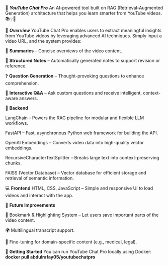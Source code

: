 🎥 ***YouTube Chat Pro***
An AI-powered tool built on RAG (Retrieval-Augmented Generation) architecture that helps you learn smarter from YouTube videos. 📚💡🤖



🚀 ***Overview***
YouTube Chat Pro enables users to extract meaningful insights from YouTube videos by leveraging advanced AI techniques. Simply input a video URL, and the system provides:

📄 **Summaries** – Concise overviews of the video content.

📝 **Structured Notes** – Automatically generated notes to support revision or reference.

❓ **Question Generation** – Thought-provoking questions to enhance comprehension.

💬 **Interactive Q&A** – Ask custom questions and receive intelligent, context-aware answers.



🔧 **Backend**

LangChain – Powers the RAG pipeline for modular and flexible LLM workflows.

FastAPI – Fast, asynchronous Python web framework for building the API.

OpenAI Embeddings – Converts video data into high-quality vector embeddings.

RecursiveCharacterTextSplitter – Breaks large text into context-preserving chunks.

FAISS (Vector Database) – Vector database for efficient storage and retrieval of semantic information.

💻 **Frontend**
HTML, CSS, JavaScript – Simple and responsive UI to load videos and interact with the app.



📂 **Future Improvements**

🔗 Bookmark & Highlighting System – Let users save important parts of the video content.

🌍 Multilingual transcript support.

🧠 Fine-tuning for domain-specific content (e.g., medical, legal).


📌 **Getting Started**
You can run YouTube Chat Pro locally using Docker:
**docker pull abdulrafay05/youtubechatpro**
